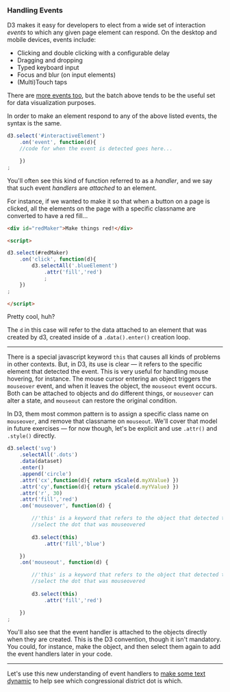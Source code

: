 ### Handling Events

D3 makes it easy for developers to elect from a wide set of interaction *events* to which any given page element can respond. On the desktop and mobile devices, events include:

- Clicking and double clicking with a configurable delay
- Dragging and dropping
- Typed keyboard input
- Focus and blur (on input elements)
- (Multi)Touch taps

There are [more events too](https://developer.mozilla.org/en-US/docs/Web/API/Event), but the batch above tends to be the useful set for data visualization purposes.

In order to make an element respond to any of the above listed events, the syntax is the same.

```js
d3.select('#interactiveElement')
	.on('event', function(d){
	//code for when the event is detected goes here...

	})
;

```

You'll often see this kind of function referred to as a *handler*, and we say that such event *handlers* are *attached* to an element.

For instance, if we wanted to make it so that when a button on a page is clicked, all the elements on the page with a specific classname are converted to have a red fill...

```html
<div id="redMaker">Make things red!</div>

<script>

d3.select(#redMaker)
	.on('click', function(d){
		d3.selectAll('.blueElement')
			.attr('fill','red')
			;
	})
;

</script>
```

Pretty cool, huh?

The `d` in this case will refer to the data attached to an element that was created by d3, created inside of a `.data().enter()` creation loop.

-----

There is a special javascript keyword `this` that causes all kinds of problems in other contexts. But, in D3, its use is clear — it refers to the specific element that detected the event. This is very useful for handling mouse hovering, for instance. The mouse cursor entering an object triggers the `mouseover` event, and when it leaves the object, the `mouseout` event occurs. Both can be attached to objects and do different things, or `mouseover` can alter a state, and `mouseout` can restore the original condition.

In D3, them most common pattern is to assign a specific class name on `mouseover`, and remove that classname on `mouseout`. We'll cover that model in future exercises — for now though, let's be explicit and use `.attr()` and `.style()` directly.

```js
d3.select('svg')
	.selectAll('.dots')
	.data(dataset)
	.enter()
	.append('circle')
	.attr('cx',function(d){ return xScale(d.myXValue) })
	.attr('cy',function(d){ return yScale(d.myYValue) })
	.attr('r', 30)
	.attr('fill','red')
	.on('mouseover', function(d) {

		//'this' is a keyword that refers to the object that detected the event
		//select the dot that was mouseovered
		
		d3.select(this)
			.attr('fill','blue')

	})
	.on('mouseout', function(d) {

		//'this' is a keyword that refers to the object that detected the event
		//select the dot that was mouseovered
		
		d3.select(this)
			.attr('fill','red')

	})
;
```				

You'll also see that the event handler is attached to the objects directly when they are created. This is the D3 convention, though it isn't mandatory. You could, for instance, make the object, and then select them again to add the event handlers later in your code.

-----

Let's use this new understanding of event handlers to [make some text dynamic](textswitch.md) to help see which congressional district dot is which.

